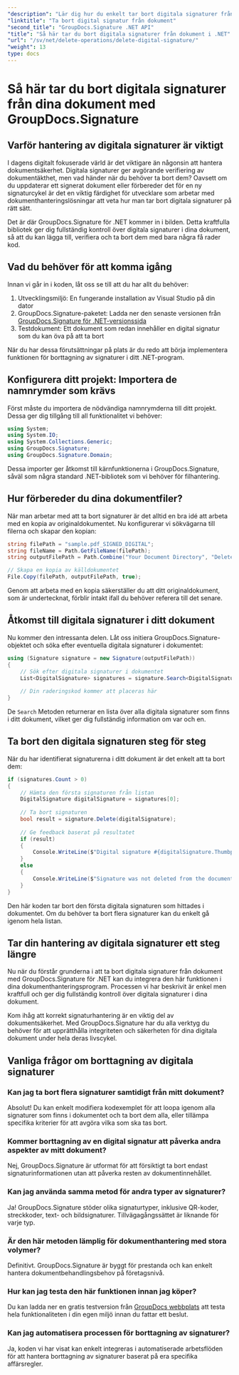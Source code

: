 ```yaml
---
"description": "Lär dig hur du enkelt tar bort digitala signaturer från dina dokument med GroupDocs.Signature för .NET. Vår steg-för-steg-guide hjälper dig att upprätthålla dokumentsäkerhet utan ansträngning."
"linktitle": "Ta bort digital signatur från dokument"
"second_title": "GroupDocs.Signature .NET API"
"title": "Så här tar du bort digitala signaturer från dokument i .NET"
"url": "/sv/net/delete-operations/delete-digital-signature/"
"weight": 13
type: docs
---
```

# Så här tar du bort digitala signaturer från dina dokument med GroupDocs.Signature

## Varför hantering av digitala signaturer är viktigt

I dagens digitalt fokuserade värld är det viktigare än någonsin att hantera dokumentsäkerhet. Digitala signaturer ger avgörande verifiering av dokumentäkthet, men vad händer när du behöver ta bort dem? Oavsett om du uppdaterar ett signerat dokument eller förbereder det för en ny signaturcykel är det en viktig färdighet för utvecklare som arbetar med dokumenthanteringslösningar att veta hur man tar bort digitala signaturer på rätt sätt.

Det är där GroupDocs.Signature för .NET kommer in i bilden. Detta kraftfulla bibliotek ger dig fullständig kontroll över digitala signaturer i dina dokument, så att du kan lägga till, verifiera och ta bort dem med bara några få rader kod.

## Vad du behöver för att komma igång

Innan vi går in i koden, låt oss se till att du har allt du behöver:

1. Utvecklingsmiljö: En fungerande installation av Visual Studio på din dator
2. GroupDocs.Signature-paketet: Ladda ner den senaste versionen från [GroupDocs.Signature för .NET-versionssida](https://releases.groupdocs.com/signature/net/)
3. Testdokument: Ett dokument som redan innehåller en digital signatur som du kan öva på att ta bort

När du har dessa förutsättningar på plats är du redo att börja implementera funktionen för borttagning av signaturer i ditt .NET-program.

## Konfigurera ditt projekt: Importera de namnrymder som krävs

Först måste du importera de nödvändiga namnrymderna till ditt projekt. Dessa ger dig tillgång till all funktionalitet vi behöver:

```csharp
using System;
using System.IO;
using System.Collections.Generic;
using GroupDocs.Signature;
using GroupDocs.Signature.Domain;
```

Dessa importer ger åtkomst till kärnfunktionerna i GroupDocs.Signature, såväl som några standard .NET-bibliotek som vi behöver för filhantering.

## Hur förbereder du dina dokumentfiler?

När man arbetar med att ta bort signaturer är det alltid en bra idé att arbeta med en kopia av originaldokumentet. Nu konfigurerar vi sökvägarna till filerna och skapar den kopian:

```csharp
string filePath = "sample.pdf_SIGNED_DIGITAL";
string fileName = Path.GetFileName(filePath);
string outputFilePath = Path.Combine("Your Document Directory", "DeleteDigital", fileName);

// Skapa en kopia av källdokumentet
File.Copy(filePath, outputFilePath, true);
```

Genom att arbeta med en kopia säkerställer du att ditt originaldokument, som är undertecknat, förblir intakt ifall du behöver referera till det senare.

## Åtkomst till digitala signaturer i ditt dokument

Nu kommer den intressanta delen. Låt oss initiera GroupDocs.Signature-objektet och söka efter eventuella digitala signaturer i dokumentet:

```csharp
using (Signature signature = new Signature(outputFilePath))
{
    // Sök efter digitala signaturer i dokumentet
    List<DigitalSignature> signatures = signature.Search<DigitalSignature>(SignatureType.Digital);
    
    // Din raderingskod kommer att placeras här
}
```

De `Search` Metoden returnerar en lista över alla digitala signaturer som finns i ditt dokument, vilket ger dig fullständig information om var och en.

## Ta bort den digitala signaturen steg för steg

När du har identifierat signaturerna i ditt dokument är det enkelt att ta bort dem:

```csharp
if (signatures.Count > 0)
{
    // Hämta den första signaturen från listan
    DigitalSignature digitalSignature = signatures[0];
    
    // Ta bort signaturen
    bool result = signature.Delete(digitalSignature);
    
    // Ge feedback baserat på resultatet
    if (result)
    {
        Console.WriteLine($"Digital signature #{digitalSignature.Thumbprint} from {digitalSignature.SignTime.ToShortDateString()} was deleted from document ['{fileName}'].");
    }
    else
    {
        Console.WriteLine($"Signature was not deleted from the document! Signature# {digitalSignature.Thumbprint} was not found!");
    }
}
```

Den här koden tar bort den första digitala signaturen som hittades i dokumentet. Om du behöver ta bort flera signaturer kan du enkelt gå igenom hela listan.

## Tar din hantering av digitala signaturer ett steg längre

Nu när du förstår grunderna i att ta bort digitala signaturer från dokument med GroupDocs.Signature för .NET kan du integrera den här funktionen i dina dokumenthanteringsprogram. Processen vi har beskrivit är enkel men kraftfull och ger dig fullständig kontroll över digitala signaturer i dina dokument.

Kom ihåg att korrekt signaturhantering är en viktig del av dokumentsäkerhet. Med GroupDocs.Signature har du alla verktyg du behöver för att upprätthålla integriteten och säkerheten för dina digitala dokument under hela deras livscykel.

## Vanliga frågor om borttagning av digitala signaturer

### Kan jag ta bort flera signaturer samtidigt från mitt dokument?
Absolut! Du kan enkelt modifiera kodexemplet för att loopa igenom alla signaturer som finns i dokumentet och ta bort dem alla, eller tillämpa specifika kriterier för att avgöra vilka som ska tas bort.

### Kommer borttagning av en digital signatur att påverka andra aspekter av mitt dokument?
Nej, GroupDocs.Signature är utformat för att försiktigt ta bort endast signaturinformationen utan att påverka resten av dokumentinnehållet.

### Kan jag använda samma metod för andra typer av signaturer?
Ja! GroupDocs.Signature stöder olika signaturtyper, inklusive QR-koder, streckkoder, text- och bildsignaturer. Tillvägagångssättet är liknande för varje typ.

### Är den här metoden lämplig för dokumenthantering med stora volymer?
Definitivt. GroupDocs.Signature är byggt för prestanda och kan enkelt hantera dokumentbehandlingsbehov på företagsnivå.

### Hur kan jag testa den här funktionen innan jag köper?
Du kan ladda ner en gratis testversion från [GroupDocs webbplats](https://releases.groupdocs.com/) att testa hela funktionaliteten i din egen miljö innan du fattar ett beslut.

### Kan jag automatisera processen för borttagning av signaturer?
Ja, koden vi har visat kan enkelt integreras i automatiserade arbetsflöden för att hantera borttagning av signaturer baserat på era specifika affärsregler.